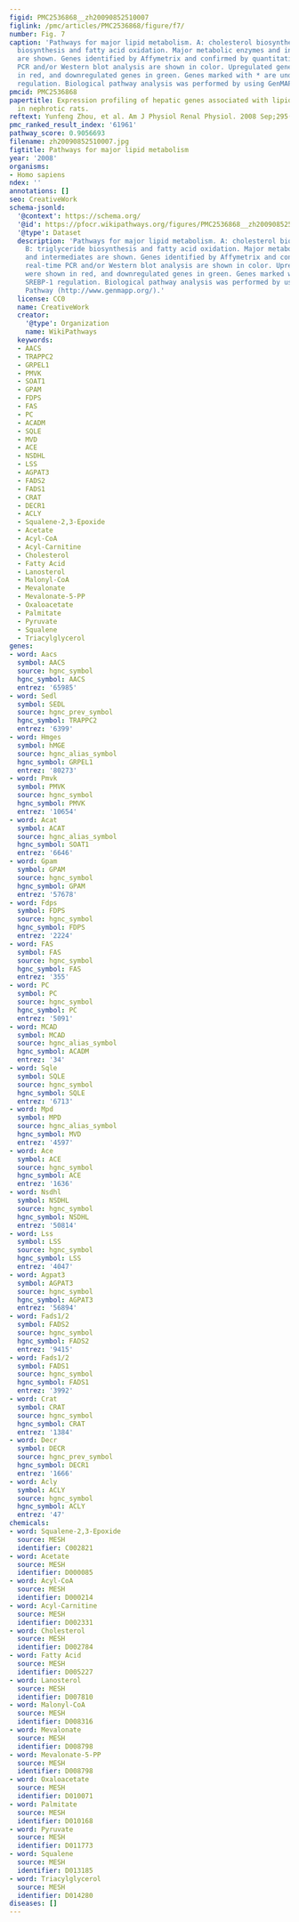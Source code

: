 ```yaml
---
figid: PMC2536868__zh20090852510007
figlink: /pmc/articles/PMC2536868/figure/f7/
number: Fig. 7
caption: 'Pathways for major lipid metabolism. A: cholesterol biosynthesis. B: triglyceride
  biosynthesis and fatty acid oxidation. Major metabolic enzymes and intermediates
  are shown. Genes identified by Affymetrix and confirmed by quantitative real-time
  PCR and/or Western blot analysis are shown in color. Upregulated genes were shown
  in red, and downregulated genes in green. Genes marked with * are under SREBP-1
  regulation. Biological pathway analysis was performed by using GenMAPP Pathway (http://www.genmapp.org/).'
pmcid: PMC2536868
papertitle: Expression profiling of hepatic genes associated with lipid metabolism
  in nephrotic rats.
reftext: Yunfeng Zhou, et al. Am J Physiol Renal Physiol. 2008 Sep;295(3):F662-F671.
pmc_ranked_result_index: '61961'
pathway_score: 0.9056693
filename: zh20090852510007.jpg
figtitle: Pathways for major lipid metabolism
year: '2008'
organisms:
- Homo sapiens
ndex: ''
annotations: []
seo: CreativeWork
schema-jsonld:
  '@context': https://schema.org/
  '@id': https://pfocr.wikipathways.org/figures/PMC2536868__zh20090852510007.html
  '@type': Dataset
  description: 'Pathways for major lipid metabolism. A: cholesterol biosynthesis.
    B: triglyceride biosynthesis and fatty acid oxidation. Major metabolic enzymes
    and intermediates are shown. Genes identified by Affymetrix and confirmed by quantitative
    real-time PCR and/or Western blot analysis are shown in color. Upregulated genes
    were shown in red, and downregulated genes in green. Genes marked with * are under
    SREBP-1 regulation. Biological pathway analysis was performed by using GenMAPP
    Pathway (http://www.genmapp.org/).'
  license: CC0
  name: CreativeWork
  creator:
    '@type': Organization
    name: WikiPathways
  keywords:
  - AACS
  - TRAPPC2
  - GRPEL1
  - PMVK
  - SOAT1
  - GPAM
  - FDPS
  - FAS
  - PC
  - ACADM
  - SQLE
  - MVD
  - ACE
  - NSDHL
  - LSS
  - AGPAT3
  - FADS2
  - FADS1
  - CRAT
  - DECR1
  - ACLY
  - Squalene-2,3-Epoxide
  - Acetate
  - Acyl-CoA
  - Acyl-Carnitine
  - Cholesterol
  - Fatty Acid
  - Lanosterol
  - Malonyl-CoA
  - Mevalonate
  - Mevalonate-5-PP
  - Oxaloacetate
  - Palmitate
  - Pyruvate
  - Squalene
  - Triacylglycerol
genes:
- word: Aacs
  symbol: AACS
  source: hgnc_symbol
  hgnc_symbol: AACS
  entrez: '65985'
- word: Sedl
  symbol: SEDL
  source: hgnc_prev_symbol
  hgnc_symbol: TRAPPC2
  entrez: '6399'
- word: Hmges
  symbol: hMGE
  source: hgnc_alias_symbol
  hgnc_symbol: GRPEL1
  entrez: '80273'
- word: Pmvk
  symbol: PMVK
  source: hgnc_symbol
  hgnc_symbol: PMVK
  entrez: '10654'
- word: Acat
  symbol: ACAT
  source: hgnc_alias_symbol
  hgnc_symbol: SOAT1
  entrez: '6646'
- word: Gpam
  symbol: GPAM
  source: hgnc_symbol
  hgnc_symbol: GPAM
  entrez: '57678'
- word: Fdps
  symbol: FDPS
  source: hgnc_symbol
  hgnc_symbol: FDPS
  entrez: '2224'
- word: FAS
  symbol: FAS
  source: hgnc_symbol
  hgnc_symbol: FAS
  entrez: '355'
- word: PC
  symbol: PC
  source: hgnc_symbol
  hgnc_symbol: PC
  entrez: '5091'
- word: MCAD
  symbol: MCAD
  source: hgnc_alias_symbol
  hgnc_symbol: ACADM
  entrez: '34'
- word: Sqle
  symbol: SQLE
  source: hgnc_symbol
  hgnc_symbol: SQLE
  entrez: '6713'
- word: Mpd
  symbol: MPD
  source: hgnc_alias_symbol
  hgnc_symbol: MVD
  entrez: '4597'
- word: Ace
  symbol: ACE
  source: hgnc_symbol
  hgnc_symbol: ACE
  entrez: '1636'
- word: Nsdhl
  symbol: NSDHL
  source: hgnc_symbol
  hgnc_symbol: NSDHL
  entrez: '50814'
- word: Lss
  symbol: LSS
  source: hgnc_symbol
  hgnc_symbol: LSS
  entrez: '4047'
- word: Agpat3
  symbol: AGPAT3
  source: hgnc_symbol
  hgnc_symbol: AGPAT3
  entrez: '56894'
- word: Fads1/2
  symbol: FADS2
  source: hgnc_symbol
  hgnc_symbol: FADS2
  entrez: '9415'
- word: Fads1/2
  symbol: FADS1
  source: hgnc_symbol
  hgnc_symbol: FADS1
  entrez: '3992'
- word: Crat
  symbol: CRAT
  source: hgnc_symbol
  hgnc_symbol: CRAT
  entrez: '1384'
- word: Decr
  symbol: DECR
  source: hgnc_prev_symbol
  hgnc_symbol: DECR1
  entrez: '1666'
- word: Acly
  symbol: ACLY
  source: hgnc_symbol
  hgnc_symbol: ACLY
  entrez: '47'
chemicals:
- word: Squalene-2,3-Epoxide
  source: MESH
  identifier: C002821
- word: Acetate
  source: MESH
  identifier: D000085
- word: Acyl-CoA
  source: MESH
  identifier: D000214
- word: Acyl-Carnitine
  source: MESH
  identifier: D002331
- word: Cholesterol
  source: MESH
  identifier: D002784
- word: Fatty Acid
  source: MESH
  identifier: D005227
- word: Lanosterol
  source: MESH
  identifier: D007810
- word: Malonyl-CoA
  source: MESH
  identifier: D008316
- word: Mevalonate
  source: MESH
  identifier: D008798
- word: Mevalonate-5-PP
  source: MESH
  identifier: D008798
- word: Oxaloacetate
  source: MESH
  identifier: D010071
- word: Palmitate
  source: MESH
  identifier: D010168
- word: Pyruvate
  source: MESH
  identifier: D011773
- word: Squalene
  source: MESH
  identifier: D013185
- word: Triacylglycerol
  source: MESH
  identifier: D014280
diseases: []
---
```

